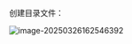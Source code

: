 创建目录文件：

![image-20250326162546392](https://typora-oldoldcoder.oss-cn-hangzhou.aliyuncs.com/img/image-20250326162546392.png)